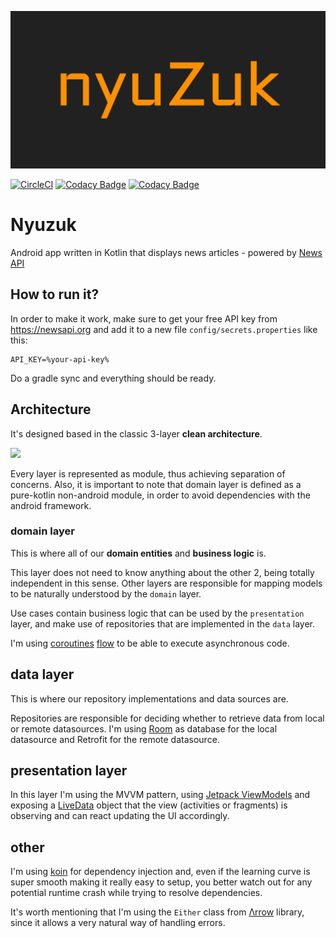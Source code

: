 ![Logo](logo.png)

[![CircleCI](https://circleci.com/gh/andreshj87/Nyuzuk.svg?style=svg)](https://circleci.com/gh/andreshj87/Nyuzuk) [![Codacy Badge](https://api.codacy.com/project/badge/Grade/4444fcaff2c847bf92757f839c138c46)](https://app.codacy.com/app/andreshj87/Nyuzuk?utm_source=github.com&utm_medium=referral&utm_content=andreshj87/Nyuzuk&utm_campaign=Badge_Grade_Dashboard) [![Codacy Badge](https://api.codacy.com/project/badge/Coverage/7e32dafe20574c42afc2ae4437278db0)](https://www.codacy.com/app/andreshj87/Nyuzuk?utm_source=github.com&amp;utm_medium=referral&amp;utm_content=andreshj87/Nyuzuk&amp;utm_campaign=Badge_Coverage)

# Nyuzuk

Android app written in Kotlin that displays news articles - powered by [News API](https://newsapi.org)

## How to run it?
In order to make it work, make sure to get your free API key from https://newsapi.org and add it to a new file `config/secrets.properties` like this:
```plain
API_KEY=%your-api-key%
```

Do a gradle sync and everything should be ready.

## Architecture
It's designed based in the classic 3-layer **clean architecture**.

![](https://raw.githubusercontent.com/ImangazalievM/CleanArchitectureManifest/master/images/CleanArchitectureLayers.png)

Every layer is represented as module, thus achieving separation of concerns.
Also, it is important to note that domain layer is defined as a pure-kotlin non-android module, in order to avoid dependencies with the android framework.

### domain layer
This is where all of our **domain entities** and **business logic** is.

This layer does not need to know anything about the other 2, being totally independent in this sense. Other layers are responsible for mapping models to be naturally understood by the `domain` layer.

Use cases contain business logic that can be used by the `presentation` layer, and make use of repositories that are implemented in the `data` layer.

I'm using [coroutines](https://kotlinlang.org/docs/reference/coroutines-overview.html) [flow](https://kotlin.github.io/kotlinx.coroutines/kotlinx-coroutines-core/kotlinx.coroutines.flow/-flow/) to be able to execute asynchronous code.

## data layer
This is where our repository implementations and data sources are.

Repositories are responsible for deciding whether to retrieve data from local or remote datasources.
I'm using [Room](https://developer.android.com/jetpack/androidx/releases/room) as database for the local datasource and Retrofit for the remote datasource.

## presentation layer
In this layer I'm using the MVVM pattern, using [Jetpack ViewModels](https://developer.android.com/topic/libraries/architecture/viewmodel) and exposing a [LiveData](https://developer.android.com/topic/libraries/architecture/livedata) object that the view (activities or fragments) is observing and can react updating the UI accordingly.

## other
I'm using [koin](https://github.com/InsertKoinIO/koin) for dependency injection and, even if the learning curve is super smooth making it really easy to setup, you better watch out for any potential runtime crash while trying to resolve dependencies.

It's worth mentioning that I'm using the `Either` class from [Λrrow](https://github.com/arrow-kt/arrow) library, since it allows a very natural way of handling errors.
